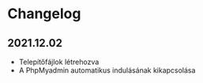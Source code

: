 # Changelog
## 2021.12.02
 - Telepítőfájlok létrehozva
 - A PhpMyadmin automatikus indulásának kikapcsolása